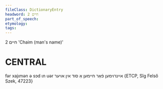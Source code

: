 ```yaml
---
fileClass: DictionaryEntry
headword: חיים 2
part_of_speech: 
etymology: 
tags: 
---
```

חיים 2
'Chaim (man's name)'

CENTRAL
========

fər xajɩmən ə sɔd ɩn uər אײַנרוימען פֿאַר חיימען אַ סוד אין אויער {ETCP, Sîg Felső Szek, 47223}
